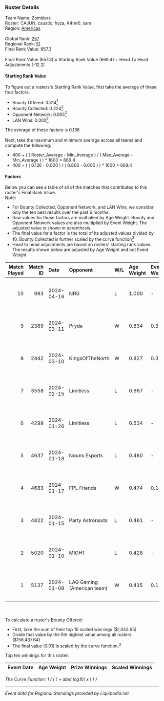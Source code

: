 ### Roster Details<br />
Team Name: Zomblers<br />
Roster: CAJUN, caustic, hyza, K4mr0, sam<br />
Region: [Americas]( ../standings_americas.md)<br />
<br />
Global Rank: [257](../standings_global.md)<br />
Regional Rank: [51]( ../standings_americas.md)<br />
Final Rank Value:  657.3<br />
<br />
Final Rank Value (657.3) = Starting Rank Value (669.4) + Head To Head Adjustments (-12.2)<br />

#### Starting Rank Value<br />
To figure out a rosters's Starting Rank Value, first take the average of these four factors:<br />
- Bounty Offered: 0.314[<sup>1</sup>](#table2)
- Bounty Collected: 0.224[<sup>2</sup>](#table1)
- Opponent Network: 0.005[<sup>2</sup>](#table1)
- LAN Wins: 0.000[<sup>2</sup>](#table1)

The average of these factors is 0.136<br />
<br />
Next, take the maximum and minimum average across all teams and compute the following:<br />
- 400 + ( ( Roster_Average - Min_Average ) / ( Max_Average - Min_Average ) ) * 1600 = 669.4
- 400 + ( ( 0.136 - 0.000 ) / ( 0.806 - 0.000 ) ) * 1600 = 669.4


#### Factors<br />
Below you can see a table of all of the matches that contributed to this roster's Final Rank Value.<br />
Note:<br />

- For Bounty Collected, Opponent Network, and LAN Wins, we consider only the ten best results over the past 6 months.
- Raw values for those factors are multiplied by Age Weight. Bounty and Opponent Network values are also multiplied by Event Weight. The adjusted value is shown in parenthesis.
- The final value for a factor is the total of its adjusted values divided by 10. Bounty Collected is further scaled by the curve function[<sup>3</sup>](#curveFunction)
- Head to head adjustments are based on rosters' starting rank values. The results shown below are adjusted by Age Weight and not Event Weight
<span id="table1"></span><br />


| Match Played | Match ID | Date       | Opponent                   | W/L | Age Weight | Event Weight | Bounty Collected | Opponent Network | LAN Wins      | H2H Adj. | Roster                             |
| -: | -: | :- | :- | :- | :- | :- | :- | :- | :- | -: | :- |
|           10 |      983 | 2024-04-16 | NRG                        | L   | 1.000      | -            | -                | -                | -             |   -11.44 | CAJUN, caustic, hyza, K4mr0, sam   |
|            9 |     2389 | 2024-03-11 | Pryde                      | W   | 0.834      | 0.371        | 0.000 (0.000)    | 0.043 (0.013)    | false (0.000) |     5.14 | CAJUN, caustic, K4mr0, Marro, sam  |
|            8 |     2442 | 2024-03-10 | KingsOfTheNorth            | W   | 0.827      | 0.371        | 0.004 (0.001)    | 0.026 (0.008)    | false (0.000) |    12.20 | CAJUN, caustic, K4mr0, Marro, sam  |
|            7 |     3558 | 2024-02-15 | Limitless                  | L   | 0.667      | -            | -                | -                | -             |    -9.73 | CAJUN, K4mr0, Marro, sam, seziwana |
|            6 |     4299 | 2024-01-26 | Limitless                  | L   | 0.534      | -            | -                | -                | -             |    -8.04 | CAJUN, K4mr0, Marro, sam, X-23     |
|            5 |     4637 | 2024-01-18 | Nouns Esports              | L   | 0.480      | -            | -                | -                | -             |    -8.11 | CAJUN, K4mr0, Marro, sam, seziwana |
|            4 |     4683 | 2024-01-17 | FPL Friends                | W   | 0.474      | 0.143        | 0.005 (0.000)    | 0.028 (0.002)    | false (0.000) |     7.51 | CAJUN, K4mr0, Marro, sam, seziwana |
|            3 |     4822 | 2024-01-15 | Party Astronauts           | L   | 0.461      | -            | -                | -                | -             |    -4.66 | CAJUN, K4mr0, Marro, sam, seziwana |
|            2 |     5020 | 2024-01-10 | MIGHT                      | L   | 0.428      | -            | -                | -                | -             |    -5.82 | CAJUN, K4mr0, Marro, sam, seziwana |
|            1 |     5137 | 2024-01-08 | LAG Gaming (American team) | W   | 0.415      | 0.143        | 0.033 (0.002)    | 0.405 (0.024)    | false (0.000) |    10.81 | CAJUN, K4mr0, Marro, sam, seziwana |

<br />
<span id="table2"></span><br />
To calculate a roster's Bounty Offered:<br />

- First, take the sum of their top 10 scaled winnings ($1,042.65)
- Divide that value by the 5th highest value among all rosters ($158,437.64)
- The final value (0.01) is scaled by the curve function.[<sup>3</sup>](#curveFunction)

Top ten winnings for this roster:<br />

| Event Date | Age Weight | Prize Winnings | Scaled Winnings |
| :- | -: | :- | :- |


<span id="curveFunction"></span>_The Curve Function: 1 / ( 1 + abs( log10( x ) ) )_<br />

---
_Event data for Regional Standings provided by Liquipedia.net_<br />
